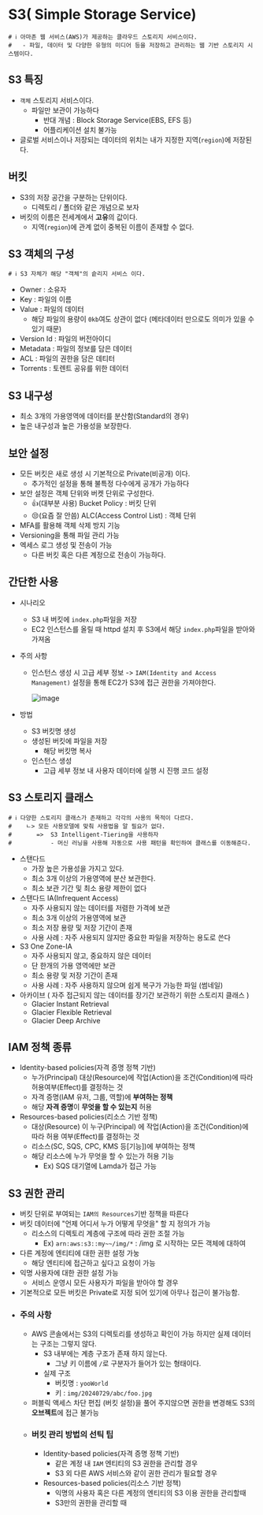 # S3( Simple Storage Service) 
```properties
# ℹ️ 아마존 웹 서비스(AWS)가 제공하는 클라우드 스토리지 서비스이다.
#   - 파일, 데이터 및 다양한 유형의 미디어 등을 저장하고 관리하는 웹 기반 스토리지 시스템이다.
```

## S3 특징
- `객체` 스토리지 서비스이다.
  - 파일만 보관이 가능하다
    -  반대 개념 : Block Storage Service(EBS, EFS 등)
    -  어플리케이션 설치 불가능
-  글로벌 서비스이나 저장되는 데이터의 위치는 내가 지정한 지역(`region`)에 저장된다.

## 버킷
- S3의 저장 공간을 구분하는 단위이다.
  - 디렉토리 / 폴더와 같은 개념으로 보자
- 버킷의 이름은 전세계에서 **고유**의 값이다.
  - 지역(`region`)에 관계 없이 중복된 이름이 존재할 수 없다.

## S3 객체의 구성
```properties
# ℹ️ S3 자체가 해당 "객체"의 슽리지 서비스 이다.
```
- Owner : 소유자
- Key : 파일의 이름
- Value : 파일의 데이터
  - 해당 파일의 용량이 `0kb`여도 상관이 없다 (메타데이터 만으로도 의미가 있을 수 있기 때문)
- Version Id : 파일의 버전아이디
- Metadata : 파일의 정보를 담은 데이터
- ACL : 파일의 권한을 담은 데티터
- Torrents : 토렌트 공유를 위한 데이터

## S3 내구성
- 최소 3개의 가용영역에 데이터를 분산함(Standard의 경우)
- 높은 내구성과 높은 가용성을 보장한다.

## 보안 설정
- 모든 버킷은 새로 생성 시 기본적으로 Private(비공개) 이다.
  - 추가적인 설정을 통해 불특정 다수에게 공개가 가능하다 
- 보안 설정은 객체 단위와 버켓 단위로 구성한다.
  - 👍(대부분 사용) Bucket Policy : 버킷 단위
  - 😒(요즘 잘 안씀) ALC(Access Control List) : 객체 단위
- MFA를 활용해 객체 삭제 방지 기능
- Versioning을 통해 파일 관리 가능
- 엑세스 로그 생성 및 전송이 가능
  - 다른 버킷 혹은 다른 계정으로 전송이 가능하다.

## 간단한 사용
- 시나리오
  - S3 내 버킷에 `index.php`파일을 저장
  - EC2 인스턴스를 올릴 때 httpd 설치 후 S3에서 해당 `index.php`파일을 받아와 가져옴
- 주의 사항
  - 인스턴스 생성 시 고급 세부 정보 -> `IAM(Identity and Access Management)` 설정을 통해 EC2가 S3에 접근 권한을 가져야한다.
 
      ![image](https://github.com/user-attachments/assets/a271ac53-3aa4-468d-9a18-9a3beceff8e1)
  
- 방법
  - S3 버킷명 생성
  - 생성된 버킷에 파일을 저장
    - 해당 버킷명 복사
  - 인스턴스 생성
    - 고급 세부 정보 내 사용자 데이터에 실행 시 진행 코드 설정

## S3 스토리지 클래스
```properties
# ℹ️ 다양한 스토리지 클래스가 존재하고 각각의 사용의 목적이 다르다.
#    ㄴ> 모든 사용모델에 맞춰 사용법을 알 필요가 없다.
#       =>  S3 Intelligent-Tiering을 사용하자
#           - 머신 러닝을 사용해 자동으로 사용 패턴을 확인하여 클래스를 이동해준다.
```
- 스탠다드
  - 가장 높은 가용성을 가지고 있다.
  - 최소 3개 이상의 가용영역에 분산 보관한다.
  - 최소 보관 기간 및 최소 용량 제한이 없다
- 스탠다드 IA(Infrequent Access)
  - 자주 사용되지 않는 데이터를 저렴한 가격에 보관
  - 최소 3개 이상의 가용영역에 보관
  - 최소 저장 용량 및 저장 기간이 존재
  - 사용 사례 : 자주 사용되지 않지만 중요한 파일을 저장하는 용도로 쓴다
- S3 One Zone-IA
  - 자주 사용되지 않고, 중요하지 않은 데이터
  - 단 한개의 가용 영역에만 보관
  - 최소 용량 및 저장 기간이 존재
  - 사용 사례 : 자주 사용하지 않으며 쉽게 복구가 가능한 파일 (썸네일)
- 아카이브 ( 자주 접근되지 않는 데이터를 장기간 보관하기 위한 스토리지 클래스 )
  - Glacier Instant Retrieval
  - Glacier Flexible Retrieval
  - Glacier Deep Archive

## IAM 정책 종류
- Identity-based policies(자격 증명 정책 기반)
  - 누가(Principal) 대상(Resource)에 작업(Action)을 조건(Condition)에 따라 허용여부(Effect)를 결정하는 것
  - 자격 증명(IAM 유저, 그룹, 역할)에 **부여하는 정책**
  - 해당 **자격 증명**이 **무엇을 할 수 있는지** 허용
- Resources-based policies(리소스 기반 정책)
  - 대상(Resource) 이 누구(Principal) 에 작업(Action)을 조건(Condition)에 따라 허용 여부(Effect)를 결정하는 것
  - 리소스(SC, SQS, CPC, KMS 등[기능])에 부여하는 정책
  - 해당 리소스에 누가 무엇을 할 수 있는가 허용 기능
    - Ex) SQS 대기열에 Lamda가 접근 가능

## S3 권한 관리
- 버킷 단위로 부여되는 `IAM의 Resources`기반 정책을 따른다
- 버킷 데이터에 "언제 어디서 누가 어떻게 무엇을" 할 지 정의가 가능
  - 리소스의 디렉토리 계층에 구조에 따라 권한 조절 가능
    - Ex) `arn:aws:s3::my~~/img/*` : /img 로 시작하는 모든 객체에 대하여 
- 다른 계정에 엔티티에 대한 권한 설정 가눙
  - 해당 엔티티에 접근하고 싶다고 요청이 가능
- 익명 사용자에 대한 권한 설정 가능
  - 서비스 운영시 모든 사용자가 파일을 받아야 할 경우
- 기본적으로 모든 버킷은 Private로 지정 되어 있기에 아무나 접근이 불가능함.
- ### 주의 사항
  - AWS 콘솔에서는 S3의 디렉토리를 생성하고 확인이 가능 하지만 실제 데이터는 구조는 그렇지 않다.
    - S3 내부에는 계층 구조가 존재 하지 않는다.
      - 그냥 키 이름에 `/`로 구분자가 들어가 있는 형태이다.
    - 실제 구조
      - 버킷명 : `yooWorld`
      - 키 : `img/20240729/abc/foo.jpg`
  - 퍼블릭 액세스 차단 편집 (버킷 설정)을 풀어 주지않으면 권한을 변경해도 S3의 **오브젝트**에 접근 불가능
  - ### 버킷 관리 방법의 선틱 팁
    - Identity-based policies(자격 증명 정책 기반)
      - 같은 계정 내 `IAM` 엔티티의 S3 권한을 관리할 경우
      - S3 외 다른 AWS 서비스와 같이 권한 관리가 필요할 경우
    - Resources-based policies(리소스 기반 정책)
      - 익명의 사용자 혹은 다른 계정의 엔티티의 S3 이용 권한을 관리할때
      - S3만의 권한을 관리할 때
